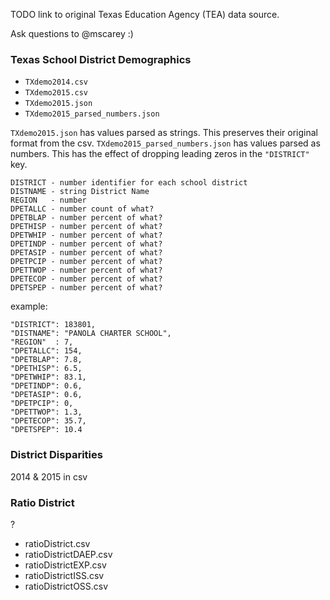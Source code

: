 TODO link to original Texas Education Agency (TEA) data source.

Ask questions to @mscarey :)


### Texas School District Demographics
- `TXdemo2014.csv`
- `TXdemo2015.csv`
- `TXdemo2015.json`
- `TXdemo2015_parsed_numbers.json`


`TXdemo2015.json` has values parsed as strings. This preserves their original format from the csv.
`TXdemo2015_parsed_numbers.json` has values parsed as numbers. This has the effect of dropping leading zeros in the `"DISTRICT"` key.


```
DISTRICT - number identifier for each school district
DISTNAME - string District Name
REGION   - number
DPETALLC - number count of what?
DPETBLAP - number percent of what?
DPETHISP - number percent of what?
DPETWHIP - number percent of what?
DPETINDP - number percent of what?
DPETASIP - number percent of what?
DPETPCIP - number percent of what?
DPETTWOP - number percent of what?
DPETECOP - number percent of what?
DPETSPEP - number percent of what?
```

example:
```
"DISTRICT": 183801,
"DISTNAME": "PANOLA CHARTER SCHOOL",
"REGION"  : 7,
"DPETALLC": 154,
"DPETBLAP": 7.8,
"DPETHISP": 6.5,
"DPETWHIP": 83.1,
"DPETINDP": 0.6,
"DPETASIP": 0.6,
"DPETPCIP": 0,
"DPETTWOP": 1.3,
"DPETECOP": 35.7,
"DPETSPEP": 10.4
```

### District Disparities
2014 & 2015 in csv

### Ratio District
?
- ratioDistrict.csv
- ratioDistrictDAEP.csv
- ratioDistrictEXP.csv
- ratioDistrictISS.csv
- ratioDistrictOSS.csv
